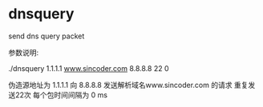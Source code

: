 dnsquery
========

send dns query packet

参数说明:

./dnsquery 1.1.1.1  www.sincoder.com  8.8.8.8  22  0

伪造源地址为 1.1.1.1 向 8.8.8.8 发送解析域名www.sincoder.com 的请求 重复发送22次 每个包时间间隔为 0 ms 
